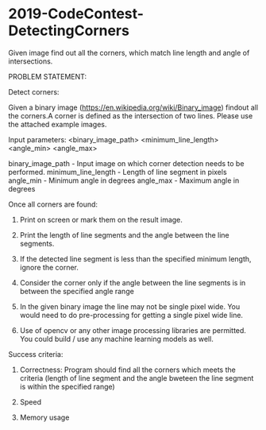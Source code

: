 # 2019-CodeContest-DetectingCorners
Given image find out  all the corners, which match line length and angle of intersections.


PROBLEM STATEMENT:

Detect corners:

 Given a binary image (https://en.wikipedia.org/wiki/Binary_image) findout
 all the corners.A corner is defined as the intersection of two lines.
 Please use the attached example images.

 Input parameters: <binary_image_path> <minimum_line_length> <angle_min> <angle_max>

 binary_image_path   - Input image on which corner detection needs to be performed.
 minimum_line_length - Length of line segment in pixels
 angle_min           - Minimum angle in degrees
 angle_max           - Maximum angle in degrees

 Once all corners are found:

 1. Print on screen or mark them on the result image.
 2. Print the length of line segments and the angle between the line segments.
 3. If the detected line segment is less than the specified minimum length,
   ignore the corner.
 4. Consider the corner only if the angle between the line segments is
   in between the specified angle range

 5. In the given binary image the line may not be single pixel wide. You
   would need to do pre-processing for getting a single pixel wide line.

 6. Use of opencv or any other image processing libraries are permitted.
   You could build / use any machine learning models as well.

 Success criteria:

 1. Correctness: Program should find all the corners which meets the
   criteria (length of line segment and the angle bweteen the line segment
   is within the specified range)

 2. Speed

 3. Memory usage
